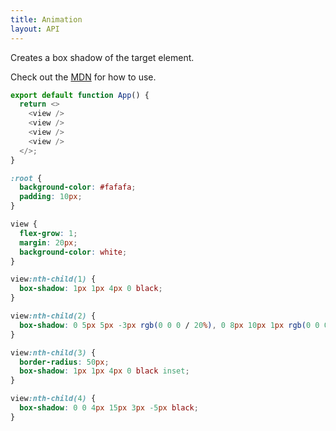 ```yaml
---
title: Animation
layout: API
---
```


Creates a box shadow of the target element.

Check out the [MDN](https://developer.mozilla.org/en-US/docs/Web/CSS/box-shadow) for how to use.

<Sandpack>

```js App.js
export default function App() {
  return <>
    <view />
    <view />
    <view />
    <view />
  </>;
}
```

```css style.css active
:root {
  background-color: #fafafa;
  padding: 10px;
}

view {
  flex-grow: 1;
  margin: 20px;
  background-color: white;
}

view:nth-child(1) {
  box-shadow: 1px 1px 4px 0 black;
}

view:nth-child(2) {
  box-shadow: 0 5px 5px -3px rgb(0 0 0 / 20%), 0 8px 10px 1px rgb(0 0 0 / 14%), 0 3px 14px 2px rgb(0 0 0 / 12%);
}

view:nth-child(3) {
  border-radius: 50px;
  box-shadow: 1px 1px 4px 0 black inset;
}

view:nth-child(4) {
  box-shadow: 0 0 4px 15px 3px -5px black;
}
```

</Sandpack>
